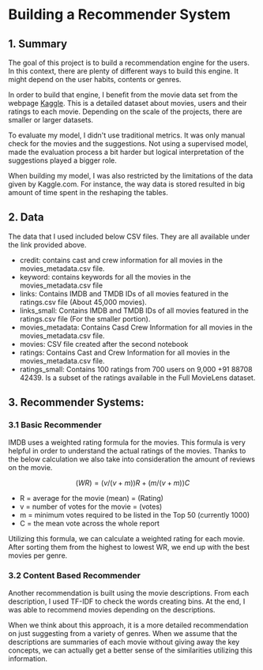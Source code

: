# Building a Recommender System

## 1. Summary

The goal of this project is to build a recommendation engine for the users. In this context, there are plenty of different ways to build this engine. It might depend on the user habits, contents or genres. 

In order to build that engine, I benefit from the movie data set from the webpage [Kaggle](https://www.kaggle.com/rounakbanik/the-movies-dataset). This is a detailed dataset about movies, users and their ratings to each movie. Depending on the scale of the projects, there are smaller or larger datasets. 

To evaluate my model, I didn't use traditional metrics. It was only manual check for the movies and the suggestions. Not using a supervised model, made the evaluation process a bit harder but logical interpretation of the suggestions played a bigger role.

When building my model, I was also restricted by the limitations of the data given by Kaggle.com. For instance, the way data is stored resulted in big amount of time spent in the reshaping the tables.

## 2. Data

The data that I used included below CSV files. They are all available under the link provided above.

- credit: contains cast and crew information for all movies in the movies_metadata.csv file. 
- keyword: contains keywords for all the movies in the movies_metadata.csv file
- links: Contains IMDB and TMDB IDs of all movies featured in the ratings.csv file (About 45,000 movies).
- links_small: Contains IMDB and TMDB IDs of all movies featured in the ratings.csv file (For the smaller portion).
- movies_metadata: Contains Casd Crew Information for all movies in the movies_metadata.csv file.
- movies: CSV file created after the second notebook
- ratings: Contains Cast and Crew Information for all movies in the movies_metadata.csv file.
- ratings_small: Contains 100 ratings from 700 users on 9,000 +91 88708 42439. Is a subset of the ratings available in the Full MovieLens dataset.

## 3. Recommender Systems:

### 3.1 Basic Recommender

IMDB uses a weighted rating formula for the movies. This formula is very helpful in order to understand the actual ratings of the movies. Thanks to the below calculation we also take into consideration the amount of reviews on the movie. 

$$ (WR)=(v/(v+m))R+(m/(v+m))C $$

- R = average for the movie (mean) = (Rating)
- v = number of votes for the movie = (votes)
- m = minimum votes required to be listed in the Top 50 (currently 1000)
- C = the mean vote across the whole report 

Utilizing this formula, we can calculate a weighted rating for each movie. After sorting them from the highest to lowest WR, we end up with the best movies per genre.

### 3.2 Content Based Recommender

Another recommendation is built using the movie descriptions. From each description, I used TF-IDF to check the words creating bins. At the end, I was able to recommend movies depending on the descriptions. 

When we think about this approach, it is a more detailed recommendation on just suggesting from a variety of genres. When we assume that the descriptions are summaries of each movie without giving away the key concepts, we can actually get a better sense of the similarities utilizing this information.






















